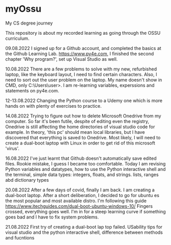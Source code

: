 # myOssu
My CS degree journey

This repository is about my recorded learning as going through the OSSU curriculum.

09.08.2022
I signed up for a Github account, and completed the basics at the Github Learning Lab.
https://www.py4e.com, I finished the second chapter 'Why program?', set up Visual Studio as well.

10.08.2022
There are a few problems to solve with my new, refurbished laptop, like the keyboard layout, I need to find certain characters. Also, I need to sort out the user problem on the laptop. My name doesn't show in CMD, only C:\Users\user>. 
I am re-learning variables, experssions and statements on py4e.com.

12-13.08.2022
Changing the Python course to a Udemy one which is more hands on with plenty of exercises to practice.

14.08.2022
Trying to figure out how to delete Microsoft Onedrive from my computer. So far it's been futile, despite of editing even the registry, Onedrive is still affecting the home directories of visual studio code for example. In theory, 'this pc' should mean local libraries, but I have discovered that everything is saved to Onedrive. Most likely, I will need to create a dual-boot laptop with Linux in order to get rid of this microsoft 'virus'.

16.08.2022
I've just learnt that Github doesn't automatically save edited files. Rookie mistake, I guess I became too comfortable.
Today I am revising Python variables and datatypes, 
how to use the Python interactive shell and the terminal, 
simple data types: integers, floats, and strings.
lists, ranges abd dictionary types

20.08.2022
After a few days of covid, finally I am back. 
I am creating a dual-boot laptop. After a short deliberation, I decided to go for ubuntu es the most popular and most available distro.
I'm following this guide https://www.itechguides.com/dual-boot-ubuntu-windows-10/ Fingers crossed, everything goes well. I'm in for a steep learning curve if something goes bad and I have to fix system problems. 

21.08.2022
First try of creating a dual-boot lap top failed. 
USability tips for visual studio and the python interactive shell,
difference between methods and fucntions

